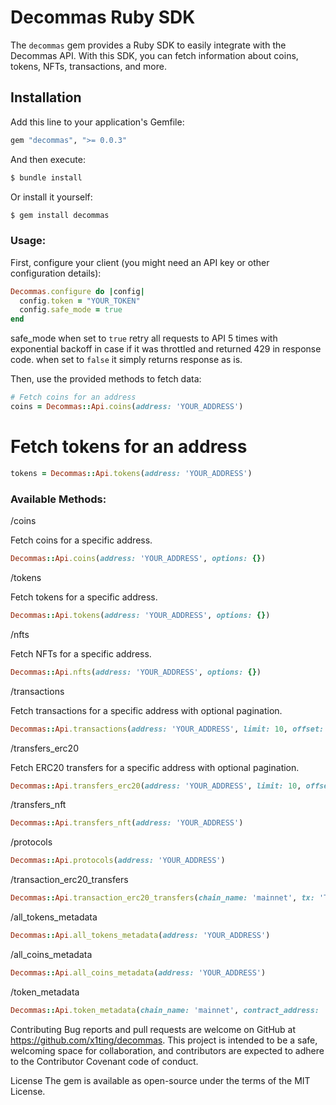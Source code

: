# Decommas Ruby SDK

The `decommas` gem provides a Ruby SDK to easily integrate with the Decommas API. With this SDK, you can fetch information about coins, tokens, NFTs, transactions, and more.

## Installation

Add this line to your application's Gemfile:

```ruby
gem "decommas", ">= 0.0.3"
```
And then execute:

```bash
$ bundle install

```
Or install it yourself:

```bash
$ gem install decommas
```

### Usage:
First, configure your client (you might need an API key or other configuration details):

```ruby
Decommas.configure do |config|
  config.token = "YOUR_TOKEN"
  config.safe_mode = true
end
```

safe_mode when set to `true` retry all requests to API 5 times with exponential backoff in case if it was throttled and returned 429 in response code.
when set to `false` it simply returns response as is.

Then, use the provided methods to fetch data:

```ruby
# Fetch coins for an address
coins = Decommas::Api.coins(address: 'YOUR_ADDRESS')
```

# Fetch tokens for an address
```ruby
tokens = Decommas::Api.tokens(address: 'YOUR_ADDRESS')
```
### Available Methods:

/coins

Fetch coins for a specific address.

```ruby
Decommas::Api.coins(address: 'YOUR_ADDRESS', options: {})
```

/tokens

Fetch tokens for a specific address.

```ruby
Decommas::Api.tokens(address: 'YOUR_ADDRESS', options: {})
```

/nfts

Fetch NFTs for a specific address.

```ruby
Decommas::Api.nfts(address: 'YOUR_ADDRESS', options: {})
```

/transactions

Fetch transactions for a specific address with optional pagination.

```ruby
Decommas::Api.transactions(address: 'YOUR_ADDRESS', limit: 10, offset: 0)
```

/transfers_erc20

Fetch ERC20 transfers for a specific address with optional pagination.

```ruby
Decommas::Api.transfers_erc20(address: 'YOUR_ADDRESS', limit: 10, offset: 0)
```

/transfers_nft

```ruby
Decommas::Api.transfers_nft(address: 'YOUR_ADDRESS')
```

/protocols

```ruby
Decommas::Api.protocols(address: 'YOUR_ADDRESS')
```

/transaction_erc20_transfers

```ruby
Decommas::Api.transaction_erc20_transfers(chain_name: 'mainnet', tx: 'TX_HASH')
```

/all_tokens_metadata

```ruby
Decommas::Api.all_tokens_metadata(address: 'YOUR_ADDRESS')
```

/all_coins_metadata

```ruby
Decommas::Api.all_coins_metadata(address: 'YOUR_ADDRESS')
```

/token_metadata

```ruby
Decommas::Api.token_metadata(chain_name: 'mainnet', contract_address: 'CONTRACT_ADDRESS')
```



Contributing
Bug reports and pull requests are welcome on GitHub at https://github.com/x1ting/decommas. This project is intended to be a safe, welcoming space for collaboration, and contributors are expected to adhere to the Contributor Covenant code of conduct.

License
The gem is available as open-source under the terms of the MIT License.

